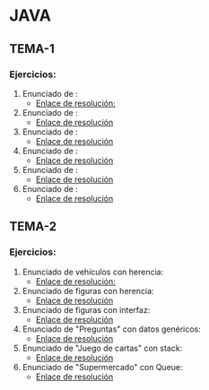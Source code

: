 # JAVA

## TEMA-1

### Ejercicios:

1. Enunciado de :
   - [Enlace de resolución:]()
2. Enunciado de :
   - [Enlace de resolución]()
3. Enunciado de :
   - [Enlace de resolución]()
4. Enunciado de :
   - [Enlace de resolución]()
5. Enunciado de :
   - [Enlace de resolución]()
6. Enunciado de :
   - [Enlace de resolución]()

## TEMA-2

### Ejercicios:

1. Enunciado de vehículos con herencia:
   - [Enlace de resolución:](https://github.com/RBD-20002/JAVA/tree/main/2_Vehiculo)
2. Enunciado de figuras con herencia:
   - [Enlace de resolución](https://github.com/RBD-20002/JAVA/tree/main/2_Figura)
3. Enunciado de figuras con interfaz:
   - [Enlace de resolución](https://github.com/RBD-20002/JAVA/tree/main/2_Figuras)
4. Enunciado de "Preguntas" con datos genéricos:
   - [Enlace de resolución](https://github.com/RBD-20002/JAVA/tree/main/2_Pregunta)
5. Enunciado de "Juego de cartas" con stack:
   - [Enlace de resolución](https://github.com/RBD-20002/JAVA/tree/main/2_Carta)
6. Enunciado de "Supermercado" con Queue:
   - [Enlace de resolución](https://github.com/RBD-20002/JAVA/tree/main/2_SuperMercado)
